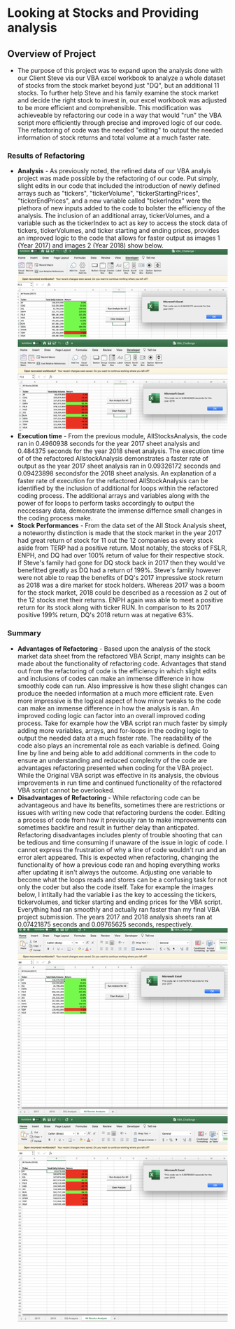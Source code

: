# Looking at Stocks and Providing analysis
## Overview of Project
  * The purpose of this project was to expand upon the analysis done with our Client Steve via our VBA excel workbook to analyze a whole dataset of stocks from the stock market beyond just "DQ", but an additional 11 stocks. To further help Steve and his family examine the stock market and decide the right stock to invest in, our excel workbook was adjusted to be more efficient and comprehensible. This modification was achieveable by refactoring our code in a way that would "run" the VBA script more efficiently through precise and improved logic of our code. The refactoring of code was the needed "editing" to output the needed information of stock returns and total volume at a much faster rate. 

### Results of Refactoring
 * **Analysis** - As previously noted, the refined data of our VBA analyis project was made possible by the refactoring of our code. Put simply, slight edits in our code that included the introduction of newly defined arrays such as "tickers", "tickerVolume", "tickerStartingPrices", "tickerEndPrices", and a new variable called "tickerIndex" were the plethora of new inputs added to the code to bolster the efficiency of the analysis. The inclusion of an additional array, tickerVolumes, and a variable such as the tickerIndex to act as key to access the stock data of tickers, tickerVolumes, and ticker starting and ending prices, provides an improved logic to the code that allows for faster output as images 1 (Year 2017) and images 2 (Year 2018) show below. ![](images/VBA_Challenge_2017.png)                             ![](images/VBA_Challenge_2018.png) 
* **Execution time** - From the previous module, AllStocksAnalysis, the code ran in 0.4960938 seconds for the year 2017 sheet analysis and 0.484375 seconds for the year 2018 sheet analysis. The execution time of of the refactored AllstockAnalysis demonstrates a faster rate of output as the year 2017 sheet analysis ran in 0.09326172 seconds and 0.09423898 secondsfor the 2018 sheet analysis. An explanation of a faster rate of execution for the refactored AllStockAnalysis can be identified by the inclusion of additional for loops within the refactored coding process. The additional arrays and variables along with the power of for loops to perform tasks accordingly to output the neccessary data, demonstrate the immense differnce small changes in the coding process make. 
* **Stock Performances** - From the data set of the All Stock Analysis sheet, a noteworthy distinction is made that the stock market in the year 2017 had great return of stock for 11 out the 12 companies as every stock aside from TERP had a positive return. Most notably, the stocks of FSLR, ENPH, and DQ had over 100% return of value for their respective stock. If Steve's family had gone for DQ stock back in 2017 then they would've benefitted greatly as DQ had a return of 199%. Steve's family however were not able to reap the benefits of DQ's 2017 impressive stock return as 2018 was a dire market for stock holders. Whereas 2017 was a boom for the stock market, 2018 could be described as a recession as 2 out of the 12 stocks met their returns. ENPH again was able to meet a positive return for its stock along with ticker RUN. In comparison to its 2017 positive 199% return, DQ's 2018 return was at negative 63%. 

### Summary
* **Advantages of Refactoring** - Based upon the analysis of the stock market data sheet from the refactored VBA Script, many insights can be made about the functionality of refactoring code. Advantages that stand out from the refactoring of code is the efficiency in which slight edits and inclusions of codes can make an immense difference in how smoothly code can run. Also impressive is how these slight changes can produce the needed information at a much more efficient rate. Even more impressive is the logical aspect of how minor tweaks to the code can make an immense difference in how the analysis is ran. An improved coding logic can factor into an overall improved coding process. Take for example how the VBA script ran much faster by simply adding more variables, arrays, and for-loops in the coding logic to output the needed data at a much faster rate. The readability of the code also plays an incremental role as each variable is defined. Going line by line and being able to add additional comments in the code to ensure an understanding and reduced complexity of the code are advantages refactoring presented when coding for the VBA project. While the Original VBA script was effective in its analysis, the obvious improvements in run time and continued functionality of the refactored VBA script cannot be overlooked. 
* **Disadvantages of Refactoring** - While refactoring code can be advantageous and have its benefits, sometimes there are restrictions or issues with writing new code that refactoring burdens the coder. Editing a process of code from how it previously ran to make improvements can sometimes backfire and result in further delay than anticpated. Refactoring disadvantages includes plenty of trouble shooting that can be tedious and time consuming if unaware of the issue in logic of code. I cannot express the frustration of why a line of code wouldn't run and an error alert appeared. This is expected when refactoring, changing the functionality of how a previous code ran and hoping everything works after updating it isn't always the outcome. Adjusting one variable to become what the loops reads and stores can be a confusing task for not only the coder but also the code itself. Take for example the images below, I intitally had the variable **i** as the key to accessing the tickers, tickervolumes, and ticker starting and ending prices for the VBA script. Everything had ran smoothly and actually ran faster than my final VBA project submission. The years 2017 and 2018 analysis sheets ran at 0.07421875 seconds and 0.09765625 seconds, respectively. ![](images/VBA_Challengei_2017.png) ![](images/VBA_Challengei_2018.png)

